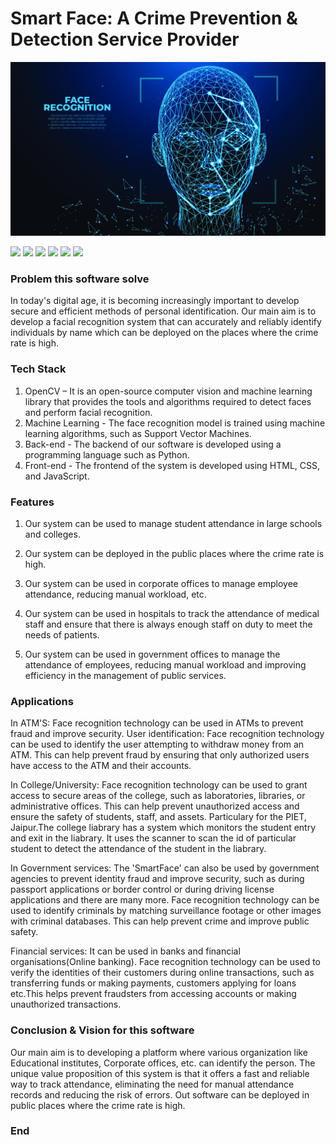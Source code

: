 # Smart Face: A Crime Prevention & Detection Service Provider

![](6.jpg)

![](https://img.shields.io/github/stars/pandao/editor.md.svg) ![](https://img.shields.io/github/forks/pandao/editor.md.svg) ![](https://img.shields.io/github/tag/pandao/editor.md.svg) ![](https://img.shields.io/github/release/pandao/editor.md.svg) ![](https://img.shields.io/github/issues/pandao/editor.md.svg) ![](https://img.shields.io/bower/v/editor.md.svg)

### Problem this software solve

In today's digital age, it is becoming increasingly important to develop secure and efficient methods of personal identification. Our main aim is to develop a facial recognition system that can accurately and reliably identify individuals by name which can be deployed on the places where the crime rate is high.

### Tech Stack

1. OpenCV – It is an open-source computer vision and machine learning library that provides the tools and algorithms required to detect faces and perform facial recognition. 
2. Machine Learning - The face recognition model is trained using machine learning algorithms, such as Support Vector Machines.
3. Back-end - The backend of our software is developed using a programming language such as Python.
4. Front-end - The frontend of the system is developed using HTML, CSS, and JavaScript.

### Features

1. Our system can be used to manage student attendance in large schools and colleges.

2. Our system can be deployed in the public places where the crime rate is high.

3. Our system can be used in corporate offices to manage employee attendance, reducing manual workload, etc.

4. Our system can be used in hospitals to track the attendance of medical staff and ensure that there is always enough staff on duty to meet the needs of patients.

5. Our system can be used in government offices to manage the attendance of employees, reducing manual workload and improving efficiency in the management of public services.

### Applications

In ATM'S: Face recognition technology can be used in ATMs to prevent fraud and improve security. User identification: Face recognition technology can be used to identify the user attempting to withdraw money from an ATM. This can help prevent fraud by ensuring that only authorized users have access to the ATM and their accounts.

In College/University: Face recognition technology can be used to grant access to secure areas of the college, such as laboratories, libraries, or administrative offices. This can help prevent unauthorized access and ensure the safety of students, staff, and assets. Particulary for the PIET, Jaipur.The college liabrary has a system which monitors the student entry and exit in the liabrary. It uses the scanner to scan the id of particular student to detect the attendance of the student in the liabrary.

In Government services: The 'SmartFace' can also be used by government agencies to prevent identity fraud and improve security, such as during passport applications or border control or during driving license applications and there are many more. Face recognition technology can be used to identify criminals by matching surveillance footage or other images with criminal databases. This can help prevent crime and improve public safety.

Financial services: It can be used in banks and financial organisations(Online banking). Face recognition technology can be used to verify the identities of their customers during online transactions, such as transferring funds or making payments, customers applying for loans etc.This helps prevent fraudsters from accessing accounts or making unauthorized transactions.

### Conclusion & Vision for this software

Our main aim is to developing a platform where various organization like Educational institutes, Corporate offices, etc. can identify the person.
The unique value proposition of this system is that it offers a fast and reliable way to track attendance, eliminating the need for manual attendance records and reducing the risk of errors.
Out software can be deployed in public places where the crime rate is high.

### End
